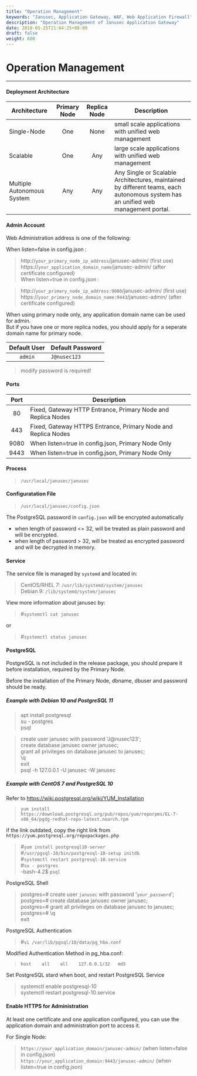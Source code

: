 ```yaml
---
title: "Operation Management"
keywords: "Janusec, Application Gateway, WAF, Web Application Firewall"
description: "Operation Management of Janusec Application Gateway"
date: 2018-05-25T21:04:25+08:00
draft: false
weight: 600
---
```


# Operation Management  
----  

#### Deployment Architecture
| Architecture | Primary Node | Replica Node | Description |
|--------------|:-----------:|:----------:|-------------|
| Single-Node  | One         | None       | small scale applications with unified web management |
| Scalable     | One         | Any        | large scale applications with unified web management |
| Multiple Autonomous System | Any    |  Any  |  Any Single or Scalable Architectures, maintained by different teams, each autonomous system has an unified web management portal.  |   


#### Admin Account  

Web Administration address is one of the following:   

When listen=false in config.json :  

> http://`your_primary_node_ip_address`/janusec-admin/    (first use)
> https://`your_application_domain_name`/janusec-admin/  (after certificate configured)  
When listen=true  in config.json :   

> http://`your_primary_node_ip_address:9080`/janusec-admin/    (first use)     
> https://`your_primary_node_domain_name:9443`/janusec-admin/  (after certificate configured)     

When using primary node only, any application domain name can be used for admin.  
But if you have one or more replica nodes, you should apply for a seperate domain name for primary node.   


| Default User  | Default Password |
|:-----:|------|
| `admin` | `J@nusec123` |

> modify password is required!      

#### Ports
| Port  | Description |
|:-----:|------|
|80     | Fixed, Gateway HTTP Entrance, Primary Node and Replica Nodes    |
|443    | Fixed, Gateway HTTPS Entrance, Primary Node and Replica Nodes   |
|9080   | When listen=true in config.json, Primary Node Only |
|9443   | When listen=true in config.json, Primary Node Only |  

#### Process
> `/usr/local/janusec/janusec`  

#### Configuratation File
> `/usr/local/janusec/config.json`   

The PostgreSQL password in `config.json` will be encrypted automatically   

* when length of password \<= 32, will be treated as plain password and will be encrypted.  
* when length of password \> 32, will be treated as encrypted password and will be decrypted in memory.    


#### Service
The service file is managed by `systemd` and located in:

> CentOS/RHEL 7: `/usr/lib/systemd/system/janusec`     
> Debian 9: `/lib/systemd/system/janusec`    

View more information about janusec by:  

> #`systemctl cat janusec`   

or   

> #`systemctl status janusec`  

#### PostgreSQL
PostgreSQL is not included in the release package, you should prepare it before installation, required by the Primary Node.   

Before the installation of the Primary Node, dbname, dbuser and password should be ready.  

##### Example with Debian 10 and PostgreSQL 11

> apt install postgresql  
> su - postgres  
> psql  

> create user janusec with password 'J@nusec123';  
> create database janusec owner janusec;  
> grant all privileges on database janusec to janusec;  
> \q  
> exit  
> psql -h 127.0.0.1 -U janusec -W janusec  


##### Example with CentOS 7 and PostgreSQL 10
Refer to https://wiki.postgresql.org/wiki/YUM_Installation

> `yum install https://download.postgresql.org/pub/repos/yum/reporpms/EL-7-x86_64/pgdg-redhat-repo-latest.noarch.rpm`  

if the link outdated, copy the right link from `https://yum.postgresql.org/repopackages.php`     

> #`yum install postgresql10-server`   
> #`/usr/pgsql-10/bin/postgresql-10-setup initdb`   
> #`systemctl restart postgresql-10.service`  
> #`su - postgres`  
> -bash-4.2$ `psql`   


PostgreSQL Shell   

> postgres=\# create user `janusec` with password &#39;`your_password`&#39;;  
> postgres=\# create database janusec owner janusec;   
> postgres=\# grant all privileges on database janusec to janusec;  
> postgres=\# \q   
> exit  

PostgreSQL Authentication  

> #`vi /var/lib/pgsql/10/data/pg_hba.conf`  

Modified Authentication Method in pg_hba.conf:     

> `host    all    all    127.0.0.1/32   md5`     

Set PostgreSQL stard when boot, and restart PostgreSQL Service  

> systemctl enable postgresql-10   
> systemctl restart postgresql-10.service    


#### Enable HTTPS for Administration 
At least one certificate and one application configured, you can use the application domain and administration port to access it.  

For Single Node:  

> `https://your_application_domain/janusec-admin/` (when listen=false in config.json)     
> `https://your_application_domain:9443/janusec-admin/` (when listen=true in config.json)  

